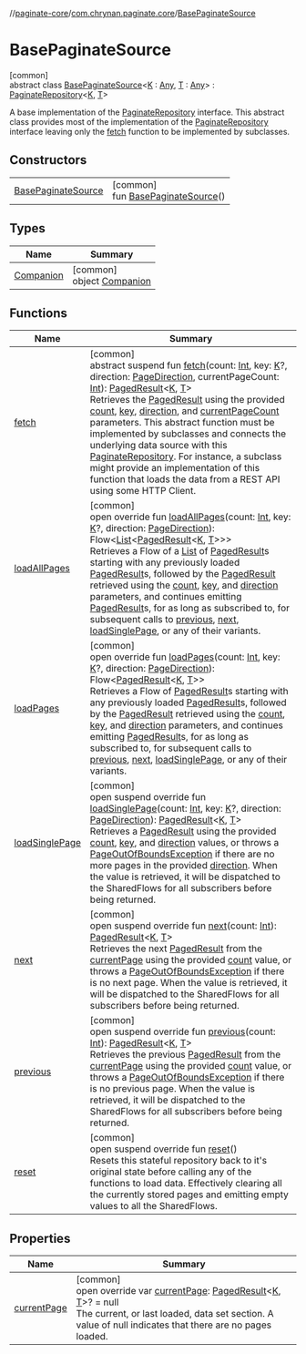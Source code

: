 //[paginate-core](../../../index.md)/[com.chrynan.paginate.core](../index.md)/[BasePaginateSource](index.md)

# BasePaginateSource

[common]\
abstract class [BasePaginateSource](index.md)&lt;[K](index.md) : [Any](https://kotlinlang.org/api/latest/jvm/stdlib/kotlin/-any/index.html), [T](index.md) : [Any](https://kotlinlang.org/api/latest/jvm/stdlib/kotlin/-any/index.html)&gt; : [PaginateRepository](../-paginate-repository/index.md)&lt;[K](index.md), [T](index.md)&gt; 

A base implementation of the [PaginateRepository](../-paginate-repository/index.md) interface. This abstract class provides most of the implementation of the [PaginateRepository](../-paginate-repository/index.md) interface leaving only the [fetch](fetch.md) function to be implemented by subclasses.

## Constructors

| | |
|---|---|
| [BasePaginateSource](-base-paginate-source.md) | [common]<br>fun [BasePaginateSource](-base-paginate-source.md)() |

## Types

| Name | Summary |
|---|---|
| [Companion](-companion/index.md) | [common]<br>object [Companion](-companion/index.md) |

## Functions

| Name | Summary |
|---|---|
| [fetch](fetch.md) | [common]<br>abstract suspend fun [fetch](fetch.md)(count: [Int](https://kotlinlang.org/api/latest/jvm/stdlib/kotlin/-int/index.html), key: [K](index.md)?, direction: [PageDirection](../-page-direction/index.md), currentPageCount: [Int](https://kotlinlang.org/api/latest/jvm/stdlib/kotlin/-int/index.html)): [PagedResult](../-paged-result/index.md)&lt;[K](index.md), [T](index.md)&gt;<br>Retrieves the [PagedResult](../-paged-result/index.md) using the provided [count](fetch.md), [key](fetch.md), [direction](fetch.md), and [currentPageCount](fetch.md) parameters. This abstract function must be implemented by subclasses and connects the underlying data source with this [PaginateRepository](../-paginate-repository/index.md). For instance, a subclass might provide an implementation of this function that loads the data from a REST API using some HTTP Client. |
| [loadAllPages](load-all-pages.md) | [common]<br>open override fun [loadAllPages](load-all-pages.md)(count: [Int](https://kotlinlang.org/api/latest/jvm/stdlib/kotlin/-int/index.html), key: [K](index.md)?, direction: [PageDirection](../-page-direction/index.md)): Flow&lt;[List](https://kotlinlang.org/api/latest/jvm/stdlib/kotlin.collections/-list/index.html)&lt;[PagedResult](../-paged-result/index.md)&lt;[K](index.md), [T](index.md)&gt;&gt;&gt;<br>Retrieves a Flow of a [List](https://kotlinlang.org/api/latest/jvm/stdlib/kotlin.collections/-list/index.html) of [PagedResult](../-paged-result/index.md)s starting with any previously loaded [PagedResult](../-paged-result/index.md)s, followed by the [PagedResult](../-paged-result/index.md) retrieved using the [count](load-all-pages.md), [key](load-all-pages.md), and [direction](load-all-pages.md) parameters, and continues emitting [PagedResult](../-paged-result/index.md)s, for as long as subscribed to, for subsequent calls to [previous](previous.md), [next](next.md), [loadSinglePage](load-single-page.md), or any of their variants. |
| [loadPages](load-pages.md) | [common]<br>open override fun [loadPages](load-pages.md)(count: [Int](https://kotlinlang.org/api/latest/jvm/stdlib/kotlin/-int/index.html), key: [K](index.md)?, direction: [PageDirection](../-page-direction/index.md)): Flow&lt;[PagedResult](../-paged-result/index.md)&lt;[K](index.md), [T](index.md)&gt;&gt;<br>Retrieves a Flow of [PagedResult](../-paged-result/index.md)s starting with any previously loaded [PagedResult](../-paged-result/index.md)s, followed by the [PagedResult](../-paged-result/index.md) retrieved using the [count](load-pages.md), [key](load-pages.md), and [direction](load-pages.md) parameters, and continues emitting [PagedResult](../-paged-result/index.md)s, for as long as subscribed to, for subsequent calls to [previous](previous.md), [next](next.md), [loadSinglePage](load-single-page.md), or any of their variants. |
| [loadSinglePage](load-single-page.md) | [common]<br>open suspend override fun [loadSinglePage](load-single-page.md)(count: [Int](https://kotlinlang.org/api/latest/jvm/stdlib/kotlin/-int/index.html), key: [K](index.md)?, direction: [PageDirection](../-page-direction/index.md)): [PagedResult](../-paged-result/index.md)&lt;[K](index.md), [T](index.md)&gt;<br>Retrieves a [PagedResult](../-paged-result/index.md) using the provided [count](load-single-page.md), [key](load-single-page.md), and [direction](load-single-page.md) values, or throws a [PageOutOfBoundsException](../-page-out-of-bounds-exception/index.md) if there are no more pages in the provided [direction](load-single-page.md). When the value is retrieved, it will be dispatched to the SharedFlows for all subscribers before being returned. |
| [next](next.md) | [common]<br>open suspend override fun [next](next.md)(count: [Int](https://kotlinlang.org/api/latest/jvm/stdlib/kotlin/-int/index.html)): [PagedResult](../-paged-result/index.md)&lt;[K](index.md), [T](index.md)&gt;<br>Retrieves the next [PagedResult](../-paged-result/index.md) from the [currentPage](current-page.md) using the provided [count](next.md) value, or throws a [PageOutOfBoundsException](../-page-out-of-bounds-exception/index.md) if there is no next page. When the value is retrieved, it will be dispatched to the SharedFlows for all subscribers before being returned. |
| [previous](previous.md) | [common]<br>open suspend override fun [previous](previous.md)(count: [Int](https://kotlinlang.org/api/latest/jvm/stdlib/kotlin/-int/index.html)): [PagedResult](../-paged-result/index.md)&lt;[K](index.md), [T](index.md)&gt;<br>Retrieves the previous [PagedResult](../-paged-result/index.md) from the [currentPage](current-page.md) using the provided [count](previous.md) value, or throws a [PageOutOfBoundsException](../-page-out-of-bounds-exception/index.md) if there is no previous page. When the value is retrieved, it will be dispatched to the SharedFlows for all subscribers before being returned. |
| [reset](reset.md) | [common]<br>open suspend override fun [reset](reset.md)()<br>Resets this stateful repository back to it's original state before calling any of the functions to load data. Effectively clearing all the currently stored pages and emitting empty values to all the SharedFlows. |

## Properties

| Name | Summary |
|---|---|
| [currentPage](current-page.md) | [common]<br>open override var [currentPage](current-page.md): [PagedResult](../-paged-result/index.md)&lt;[K](index.md), [T](index.md)&gt;? = null<br>The current, or last loaded, data set section. A value of null indicates that there are no pages loaded. |
